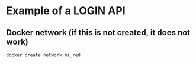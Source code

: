 # Example of a LOGIN API

## Docker network (if this is not created, it does not work)

``docker create network mi_red ``
